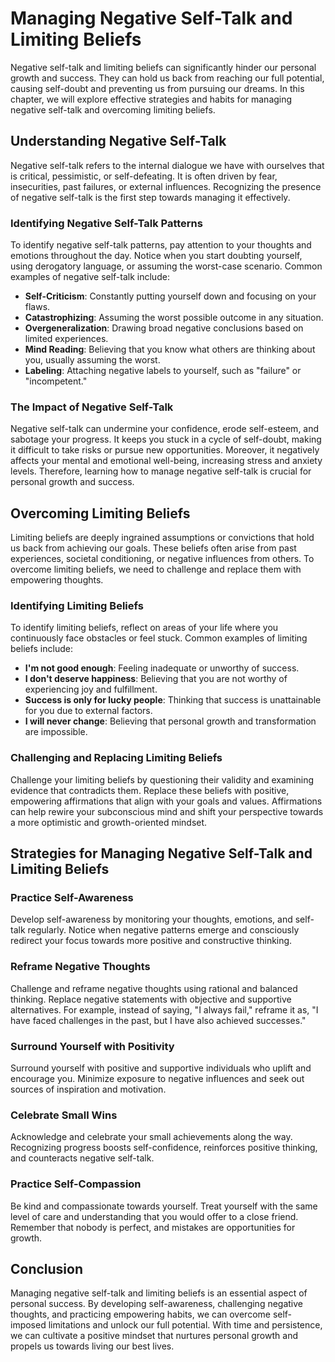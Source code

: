 Managing Negative Self-Talk and Limiting Beliefs
=========================================================

Negative self-talk and limiting beliefs can significantly hinder our personal growth and success. They can hold us back from reaching our full potential, causing self-doubt and preventing us from pursuing our dreams. In this chapter, we will explore effective strategies and habits for managing negative self-talk and overcoming limiting beliefs.

Understanding Negative Self-Talk
--------------------------------

Negative self-talk refers to the internal dialogue we have with ourselves that is critical, pessimistic, or self-defeating. It is often driven by fear, insecurities, past failures, or external influences. Recognizing the presence of negative self-talk is the first step towards managing it effectively.

### Identifying Negative Self-Talk Patterns

To identify negative self-talk patterns, pay attention to your thoughts and emotions throughout the day. Notice when you start doubting yourself, using derogatory language, or assuming the worst-case scenario. Common examples of negative self-talk include:

* **Self-Criticism**: Constantly putting yourself down and focusing on your flaws.
* **Catastrophizing**: Assuming the worst possible outcome in any situation.
* **Overgeneralization**: Drawing broad negative conclusions based on limited experiences.
* **Mind Reading**: Believing that you know what others are thinking about you, usually assuming the worst.
* **Labeling**: Attaching negative labels to yourself, such as "failure" or "incompetent."

### The Impact of Negative Self-Talk

Negative self-talk can undermine your confidence, erode self-esteem, and sabotage your progress. It keeps you stuck in a cycle of self-doubt, making it difficult to take risks or pursue new opportunities. Moreover, it negatively affects your mental and emotional well-being, increasing stress and anxiety levels. Therefore, learning how to manage negative self-talk is crucial for personal growth and success.

Overcoming Limiting Beliefs
---------------------------

Limiting beliefs are deeply ingrained assumptions or convictions that hold us back from achieving our goals. These beliefs often arise from past experiences, societal conditioning, or negative influences from others. To overcome limiting beliefs, we need to challenge and replace them with empowering thoughts.

### Identifying Limiting Beliefs

To identify limiting beliefs, reflect on areas of your life where you continuously face obstacles or feel stuck. Common examples of limiting beliefs include:

* **I'm not good enough**: Feeling inadequate or unworthy of success.
* **I don't deserve happiness**: Believing that you are not worthy of experiencing joy and fulfillment.
* **Success is only for lucky people**: Thinking that success is unattainable for you due to external factors.
* **I will never change**: Believing that personal growth and transformation are impossible.

### Challenging and Replacing Limiting Beliefs

Challenge your limiting beliefs by questioning their validity and examining evidence that contradicts them. Replace these beliefs with positive, empowering affirmations that align with your goals and values. Affirmations can help rewire your subconscious mind and shift your perspective towards a more optimistic and growth-oriented mindset.

Strategies for Managing Negative Self-Talk and Limiting Beliefs
---------------------------------------------------------------

### Practice Self-Awareness

Develop self-awareness by monitoring your thoughts, emotions, and self-talk regularly. Notice when negative patterns emerge and consciously redirect your focus towards more positive and constructive thinking.

### Reframe Negative Thoughts

Challenge and reframe negative thoughts using rational and balanced thinking. Replace negative statements with objective and supportive alternatives. For example, instead of saying, "I always fail," reframe it as, "I have faced challenges in the past, but I have also achieved successes."

### Surround Yourself with Positivity

Surround yourself with positive and supportive individuals who uplift and encourage you. Minimize exposure to negative influences and seek out sources of inspiration and motivation.

### Celebrate Small Wins

Acknowledge and celebrate your small achievements along the way. Recognizing progress boosts self-confidence, reinforces positive thinking, and counteracts negative self-talk.

### Practice Self-Compassion

Be kind and compassionate towards yourself. Treat yourself with the same level of care and understanding that you would offer to a close friend. Remember that nobody is perfect, and mistakes are opportunities for growth.

Conclusion
----------

Managing negative self-talk and limiting beliefs is an essential aspect of personal success. By developing self-awareness, challenging negative thoughts, and practicing empowering habits, we can overcome self-imposed limitations and unlock our full potential. With time and persistence, we can cultivate a positive mindset that nurtures personal growth and propels us towards living our best lives.
